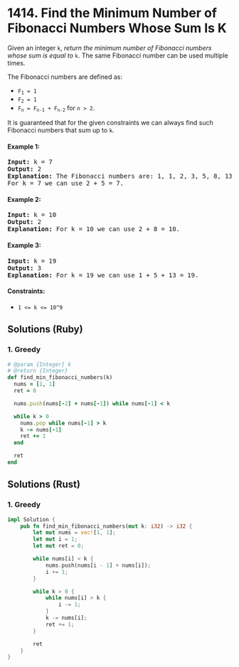 # 1414. Find the Minimum Number of Fibonacci Numbers Whose Sum Is K
Given an integer `k`, *return the minimum number of Fibonacci numbers whose sum is equal to* `k`. The same Fibonacci number can be used multiple times.

The Fibonacci numbers are defined as:
* <code>F<sub>1</sub> = 1</code>
* <code>F<sub>2</sub> = 1</code>
* <code>F<sub>n</sub> = F<sub>n-1</sub> + F<sub>n-2</sub></code> for `n > 2`.

It is guaranteed that for the given constraints we can always find such Fibonacci numbers that sum up to `k`.

#### Example 1:
<pre>
<strong>Input:</strong> k = 7
<strong>Output:</strong> 2
<strong>Explanation:</strong> The Fibonacci numbers are: 1, 1, 2, 3, 5, 8, 13, ...
For k = 7 we can use 2 + 5 = 7.
</pre>

#### Example 2:
<pre>
<strong>Input:</strong> k = 10
<strong>Output:</strong> 2
<strong>Explanation:</strong> For k = 10 we can use 2 + 8 = 10.
</pre>

#### Example 3:
<pre>
<strong>Input:</strong> k = 19
<strong>Output:</strong> 3
<strong>Explanation:</strong> For k = 19 we can use 1 + 5 + 13 = 19.
</pre>

#### Constraints:
* `1 <= k <= 10^9`

## Solutions (Ruby)

### 1. Greedy
```Ruby
# @param {Integer} k
# @return {Integer}
def find_min_fibonacci_numbers(k)
  nums = [1, 1]
  ret = 0

  nums.push(nums[-2] + nums[-1]) while nums[-1] < k

  while k > 0
    nums.pop while nums[-1] > k
    k -= nums[-1]
    ret += 1
  end

  ret
end
```

## Solutions (Rust)

### 1. Greedy
```Rust
impl Solution {
    pub fn find_min_fibonacci_numbers(mut k: i32) -> i32 {
        let mut nums = vec![1, 1];
        let mut i = 1;
        let mut ret = 0;

        while nums[i] < k {
            nums.push(nums[i - 1] + nums[i]);
            i += 1;
        }

        while k > 0 {
            while nums[i] > k {
                i -= 1;
            }
            k -= nums[i];
            ret += 1;
        }

        ret
    }
}
```
